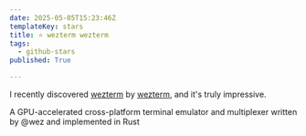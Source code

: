 ```yaml
---
date: 2025-05-05T15:23:46Z
templateKey: stars
title: ⭐ wezterm wezterm
tags:
  - github-stars
published: True

---
```


I recently discovered [wezterm](https://github.com/wezterm/wezterm) by [wezterm](https://github.com/wezterm), and it's truly impressive.

A GPU-accelerated cross-platform terminal emulator and multiplexer written by @wez and implemented in Rust
